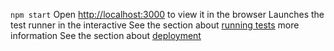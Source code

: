 `npm start`
Open [http://localhost:3000](http://localhost:3000) to view it in the browser
Launches the test runner in the interactive
See the section about [running tests](https://facebook.github.io/create-react-app/docs/running-tests) more information
See the section about [deployment](https://facebook.github.io/create-react-app/docs/deployment)
